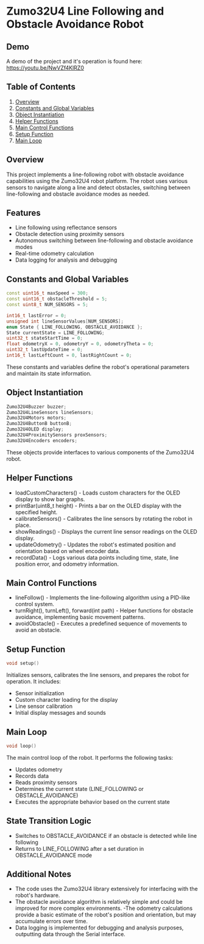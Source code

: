 # Zumo32U4 Line Following and Obstacle Avoidance Robot

## Demo
A demo of the project and it's operation is found here: https://youtu.be/NwVZf4KlRZ0

## Table of Contents
1. [Overview](#overview)
2. [Constants and Global Variables](#constants-and-global-variables)
3. [Object Instantiation](#object-instantiation)
4. [Helper Functions](#helper-functions)
5. [Main Control Functions](#main-control-functions)
6. [Setup Function](#setup-function)
7. [Main Loop](#main-loop)
   
## Overview

This project implements a line-following robot with obstacle avoidance capabilities using the Zumo32U4 robot platform. The robot uses various sensors to navigate along a line and detect obstacles, switching between line-following and obstacle avoidance modes as needed.

## Features

- Line following using reflectance sensors
- Obstacle detection using proximity sensors
- Autonomous switching between line-following and obstacle avoidance modes
- Real-time odometry calculation
- Data logging for analysis and debugging

## Constants and Global Variables

```cpp
const uint16_t maxSpeed = 300;
const uint16_t obstacleThreshold = 5;
const uint8_t NUM_SENSORS = 5;

int16_t lastError = 0;
unsigned int lineSensorValues[NUM_SENSORS];
enum State { LINE_FOLLOWING, OBSTACLE_AVOIDANCE };
State currentState = LINE_FOLLOWING;
uint32_t stateStartTime = 0;
float odometryX = 0, odometryY = 0, odometryTheta = 0;
uint32_t lastUpdateTime = 0;
int16_t lastLeftCount = 0, lastRightCount = 0;
```
These constants and variables define the robot's operational parameters and maintain its state information.

## Object Instantiation
```cpp
Zumo32U4Buzzer buzzer;
Zumo32U4LineSensors lineSensors;
Zumo32U4Motors motors;
Zumo32U4ButtonB buttonB;
Zumo32U4OLED display;
Zumo32U4ProximitySensors proxSensors;
Zumo32U4Encoders encoders;
```
These objects provide interfaces to various components of the Zumo32U4 robot.

## Helper Functions
- loadCustomCharacters() - Loads custom characters for the OLED display to show bar graphs.
- printBar(uint8_t height) - Prints a bar on the OLED display with the specified height.
- calibrateSensors() - Calibrates the line sensors by rotating the robot in place.
- showReadings() - Displays the current line sensor readings on the OLED display.
- updateOdometry() - Updates the robot's estimated position and orientation based on wheel encoder data.
- recordData() - Logs various data points including time, state, line position error, and odometry information.

## Main Control Functions
- lineFollow() - Implements the line-following algorithm using a PID-like control system.
- turnRight(), turnLeft(), forward(int path) - Helper functions for obstacle avoidance, implementing basic movement patterns.
- avoidObstacle() - Executes a predefined sequence of movements to avoid an obstacle.

## Setup Function
```cpp
void setup()
```
Initializes sensors, calibrates the line sensors, and prepares the robot for operation. It includes:
- Sensor initialization
- Custom character loading for the display
- Line sensor calibration
- Initial display messages and sounds

## Main Loop
```cpp
void loop()
```
The main control loop of the robot. It performs the following tasks:
- Updates odometry
- Records data
- Reads proximity sensors
- Determines the current state (LINE_FOLLOWING or OBSTACLE_AVOIDANCE)
- Executes the appropriate behavior based on the current state

## State Transition Logic
- Switches to OBSTACLE_AVOIDANCE if an obstacle is detected while line following
- Returns to LINE_FOLLOWING after a set duration in OBSTACLE_AVOIDANCE mode

## Additional Notes
- The code uses the Zumo32U4 library extensively for interfacing with the robot's hardware.
- The obstacle avoidance algorithm is relatively simple and could be improved for more complex environments.
-The odometry calculations provide a basic estimate of the robot's position and orientation, but may accumulate errors over time.
- Data logging is implemented for debugging and analysis purposes, outputting data through the Serial interface.
